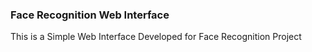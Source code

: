 ### Face Recognition Web Interface

This is a Simple Web Interface Developed for Face Recognition Project
